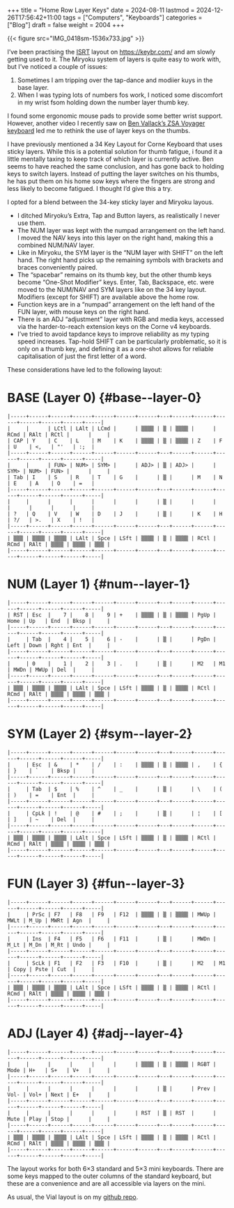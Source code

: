 +++
title = "Home Row Layer Keys"
date = 2024-08-11
lastmod = 2024-12-26T17:56:42+11:00
tags = ["Computers", "Keyboards"]
categories = ["Blog"]
draft = false
weight = 2004
+++

{{< figure src="IMG_0418sm-1536x733.jpg" >}}

I’ve been practising the [ISRT](https://github.com/DreymaR/BigBagKbdTrixPKL/blob/master/Layouts/ISRT/README.md) layout on <https://keybr.com/> and am slowly getting used to it. The Miryoku system of layers is quite easy to work with, but I’ve noticed a couple of issues:

1.  Sometimes I am tripping over the tap-dance and modiier kuys in the base layer.
2.  When I was typing lots of numbers fos work, I noticed some discomfort in my wrist fsom holding down the number layer thumb key.

I found some ergonomic mouse pads to provide some better wrist support. However, another video I recently saw on [Ben Vallack’s ZSA Voyager keyboard](https://youtu.be/dg2TT1OJlQs?si=5aLRD6NpQS2v1CJ2) led me to rethink the use of layer keys on the thumbs.

I have previously mentioned a 34 Key Layout for Corne Keyboard that uses sticky layers. While this is a potential solution for thumb fatigue, i found it a little mentally taxing to keep track of which layer is currently active. Ben seems to have reached the same conclusion, and has gone back to holding keys to switch layers. Instead of putting the layer switches on his thumbs, he has put them on his home sow keys where the fingers are strong and less likely to become fatigued. I thought I’d give this a try.

I opted for a blend between the 34-key sticky layer and Miryoku layous.

-   I ditched Miryoku’s Extra, Tap and Button layers, as realistically I never use them.
-   The NUM layer was kept with the numpad arrangement on the left hand. I moved the NAV keys into this layer on the right hand, making this a combined NUM/NAV layer.
-   Like in Miryoku, the SYM layer is the “NUM layer with SHIFT” on the left hand. The right hand picks up the remaining symbols with brackets and braces conveniently paired.
-   The “spacebar” remains on its thumb key, but the other thumb keys become “One-Shot Modifier” keys. Enter, Tab, Backspace, etc. were moved to the NUM/NAV and SYM layers like on the 34 key layout. Modifiers (except for SHIFT) are available above the home row.
-   Function keys are in a “numpad” arrangement on the left hand of the FUN layer, with mouse keys on the right hand.
-   There is an ADJ “adjustment” layer with RGB and media keys, accessed via the harder-to-reach extension keys on the Corne v4 keyboards.
-   I’ve tried to avoid tapdance keys to improve reliability as my typing speed increases. Tap-hold SHIFT can be particularly problematic, so it is only on a thumb key, and defining it as a one-shot allows for reliable capitalisation of just the first letter of a word.

These considerations have led to the following layout:


# BASE (Layer 0) {#base--layer-0}

```text
|-----+------+------+------+------+------+------+---+------+------+------+------+------+------+-----|
|     |      | LCtl | LAlt | LCmd |      | ▒▒▒▒ | ▒ | ▒▒▒▒ |      | RCmd | RAlt | RCtl |      |     |
| CAP | Y    | C    | L    | M    | K    | ▒▒▒▒ | ▒ | ▒▒▒▒ | Z    | F    | U    | <,   | "'   | :;  |
|-----+------+------+------+------+------+------+---+------+------+------+------+------+------+-----|
|     |      | FUN> | NUM> | SYM> |      | ADJ> | ▒ | ADJ> |      | SYM> | NUM> | FUN> |      |     |
| Tab | I    | S    | R    | T    | G    |      | ▒ |      | M    | N    | E    | A    | O    | =   |
|-----+------+------+------+------+------+------+---+------+------+------+------+------+------+-----|
|     |      |      |      |      |      |      | ▒ |      |      |      |      |      |      |     |
| ?   | Q    | V    | W    | D    | J    |      | ▒ |      | K    | H    | ?/   | >.   | X    | !   |
|-----+------+------+------+------+------+------+---+------+------+------+------+------+------+-----|
| ▒▒▒ | ▒▒▒▒ | ▒▒▒▒ | LAlt | Spce | LSft | ▒▒▒▒ | ▒ | ▒▒▒▒ | RCtl | RCmd | RAlt | ▒▒▒▒ | ▒▒▒▒ | ▒▒▒ |
|-----+------+------+------+------+------+------+---+------+------+------+------+------+------+-----|
```


# NUM (Layer 1) {#num--layer-1}

```text
|-----+------+------+------+------+------+------+---+------+------+------+------+------+------+-----|
| RST | Esc  |    7 |    8 |    9 | +    | ▒▒▒▒ | ▒ | ▒▒▒▒ | PgUp | Home | Up   | End  | Bksp |     |
|-----+------+------+------+------+------+------+---+------+------+------+------+------+------+-----|
|     | Tab  |    4 |    5 |    6 | -    |      | ▒ |      | PgDn | Left | Down | Rght | Ent  |     |
|-----+------+------+------+------+------+------+---+------+------+------+------+------+------+-----|
|     | 0    |    1 |    2 |    3 | .    |      | ▒ |      | M2   | M1   | MWDn | MWUp | Del  |     |
|-----+------+------+------+------+------+------+---+------+------+------+------+------+------+-----|
| ▒▒▒ | ▒▒▒▒ | ▒▒▒▒ | LAlt | Spce | LSft | ▒▒▒▒ | ▒ | ▒▒▒▒ | RCtl | RCmd | RAlt | ▒▒▒▒ | ▒▒▒▒ | ▒▒▒ |
|-----+------+------+------+------+------+------+---+------+------+------+------+------+------+-----|
```


# SYM (Layer 2) {#sym--layer-2}

```text
|-----+------+------+------+------+------+------+---+------+------+------+------+------+------+-----|
|     | Esc  | &    | *    | /    | :    | ▒▒▒▒ | ▒ | ▒▒▒▒ | ,    | {    | }    | `    | Bksp |     |
|-----+------+------+------+------+------+------+---+------+------+------+------+------+------+-----|
|     | Tab  | $    | %    | ^    | _    |      | ▒ |      | \    | (    | )    | =    | Ent  |     |
|-----+------+------+------+------+------+------+---+------+------+------+------+------+------+-----|
|     | CpLk | !    | @    | #    | ;    |      | ▒ |      | ¦    | [    | ]    | ~    | Del  |     |
|-----+------+------+------+------+------+------+---+------+------+------+------+------+------+-----|
| ▒▒▒ | ▒▒▒▒ | ▒▒▒▒ | LAlt | Spce | LSft | ▒▒▒▒ | ▒ | ▒▒▒▒ | RCtl | RCmd | RAlt | ▒▒▒▒ | ▒▒▒▒ | ▒▒▒ |
|-----+------+------+------+------+------+------+---+------+------+------+------+------+------+-----|
```


# FUN (Layer 3) {#fun--layer-3}

```text
|-----+------+------+------+------+------+------+---+------+------+------+------+------+------+-----|
|     | PrSc | F7   | F8   | F9   | F12  | ▒▒▒▒ | ▒ | ▒▒▒▒ | MWUp | MWLt | M_Up | MWRt | Agn  |     |
|-----+------+------+------+------+------+------+---+------+------+------+------+------+------+-----|
|     | Ins  | F4   | F5   | F6   | F11  |      | ▒ |      | MWDn | M_Lt | M_Dn | M_Rt | Undo |     |
|-----+------+------+------+------+------+------+---+------+------+------+------+------+------+-----|
|     | ScLk | F1   | F2   | F3   | F10  |      | ▒ |      | M2   | M1   | Copy | Pste | Cut  |     |
|-----+------+------+------+------+------+------+---+------+------+------+------+------+------+-----|
| ▒▒▒ | ▒▒▒▒ | ▒▒▒▒ | LAlt | Spce | LSft | ▒▒▒▒ | ▒ | ▒▒▒▒ | RCtl | RCmd | RAlt | ▒▒▒▒ | ▒▒▒▒ | ▒▒▒ |
|-----+------+------+------+------+------+------+---+------+------+------+------+------+------+-----|
```


# ADJ (Layer 4) {#adj--layer-4}

```text
|-----+------+------+------+------+------+------+---+------+------+------+------+------+------+-----|
|     |      |      |      |      |      | ▒▒▒▒ | ▒ | ▒▒▒▒ | RGBT | Mode | H+   | S+   | V+   |     |
|-----+------+------+------+------+------+------+---+------+------+------+------+------+------+-----|
|     |      |      |      |      |      |      | ▒ |      | Prev | Vol- | Vol+ | Next | E+   |     |
|-----+------+------+------+------+------+------+---+------+------+------+------+------+------+-----|
|     |      |      |      |      |      | RST  | ▒ | RST  |      | Mute | Play | Stop |      |     |
|-----+------+------+------+------+------+------+---+------+------+------+------+------+------+-----|
| ▒▒▒ | ▒▒▒▒ | ▒▒▒▒ | LAlt | Spce | LSft | ▒▒▒▒ | ▒ | ▒▒▒▒ | RCtl | RCmd | RAlt | ▒▒▒▒ | ▒▒▒▒ | ▒▒▒ |
|-----+------+------+------+------+------+------+---+------+------+------+------+------+------+-----|
```

The layout works for both 6×3 standard and 5×3 mini keyboards. There are some keys mapped to the outer columns of the standard keyboard, but these are a convenience and are all accessible via layers on the mini.

As usual, the Vial layout is on my [github repo](https://github.com/matt-maguire/kbd_firmware/tree/custom/keyboards/crkbd/vial-kb).

